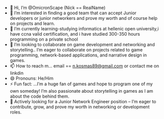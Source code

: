 - 👋 Hi, I’m @OmicronScape (Nick == RealName)
- 👀 I’m interested in finding a good team that can accept Junior developers or junior networkers and prove my worth and of course help on projects and learn.
- 🌱 I’m currently learning-studying informatics at hellenic open university,i have ccna valid certification, and i have studied  300-350 hours programming on a private school
- 💞️ I’m looking to collaborate on  game development and networking and storytelling.. I’m eager to collaborate on projects related to game programming, network-based applications, and narrative design in games. 
- 📫 How to reach m... email ==  n.kosmas89@gmail.com or contact me on linkdin 
- 😄 Pronouns: He/Him
- ⚡ Fun fact: ...I’m a huge fan of games and hope to program one of my own someday!  I’m  also passionate about storytelling in games as I am about the code behind them.
-  🎯 Actively looking for a Junior Network Engineer position – I’m eager to contribute, grow, and prove my worth in networking or development roles.              

<!---
OmicronScape/OmicronScape is a ✨ special ✨ repository because its `README.md` (this file) appears on your GitHub profile.
You can click the Preview link to take a look at your changes.
--->
